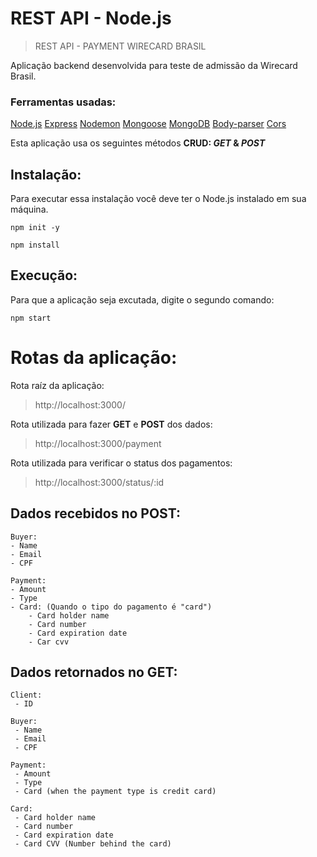 # REST API - Node.js

> REST API - PAYMENT WIRECARD BRASIL

Aplicação backend desenvolvida para teste de admissão da Wirecard Brasil. 


### Ferramentas usadas:
[Node.js](https://nodejs.org/en/)
[Express](https://www.npmjs.com/package/express)
[Nodemon](https://www.npmjs.com/package/nodemon)
[Mongoose](https://www.npmjs.com/package/mongoose)
[MongoDB](https://www.mongodb.com/)
[Body-parser](https://www.npmjs.com/package/body-parser)
[Cors](https://www.npmjs.com/package/cors)

Esta aplicação usa os seguintes métodos <b>CRUD: <i>GET</i> & <i>POST</i></b> 

## Instalação:

Para executar essa instalação você deve ter o Node.js instalado em sua máquina.

```
npm init -y

npm install
```

## Execução:

Para que a aplicação seja excutada, digite o segundo comando:

```
npm start
```


# Rotas da aplicação:

Rota raíz da aplicação:
> http://localhost:3000/

Rota utilizada para fazer <b>GET</b> e <b>POST</b> dos dados:
> http://localhost:3000/payment

Rota utilizada para verificar o status dos pagamentos:
> http://localhost:3000/status/:id

## Dados recebidos no POST:

```
Buyer:
- Name
- Email
- CPF

Payment:
- Amount
- Type
- Card: (Quando o tipo do pagamento é "card") 
    - Card holder name
    - Card number
    - Card expiration date
    - Car cvv
```

## Dados retornados no GET:

```
Client:
 - ID

Buyer:
 - Name
 - Email
 - CPF

Payment:
 - Amount
 - Type
 - Card (when the payment type is credit card)

Card:
 - Card holder name
 - Card number
 - Card expiration date
 - Card CVV (Number behind the card)

```